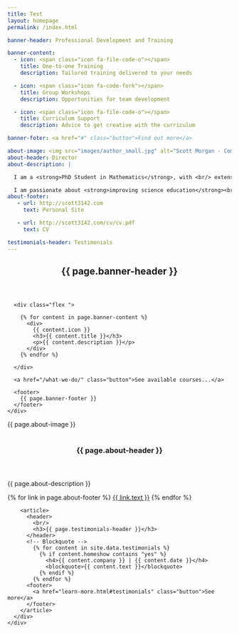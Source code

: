```yaml
---
title: Test
layout: homepage
permalink: /index.html

banner-header: Professional Development and Training

banner-content:
  - icon: <span class="icon fa-file-code-o"></span>
    title: One-to-one Training
    description: Tailored training delivered to your needs

  - icon: <span class="icon fa-code-fork"></span>
    title: Group Workshops
    description: Opportunities for team development

  - icon: <span class="icon fa-file-code-o"></span>
    title: Curriculum Support
    description: Advice to get creative with the curriculum

banner-foter: <a href="#" class="button">Find out more</a>    

about-image: <img src="images/author_small.jpg" alt="Scott Morgan - Company Director" />
about-header: Director
about-description: |

  I am a <strong>PhD Student in Mathematics</strong>, with <br/> extensive teaching and training experience in <br/> <strong>schools, colleges and universities.</strong><br/><br/>

  I am passionate about <strong>improving science education</strong><br/> and I am particularly interested in mapping<br/> <strong>fun</strong> and <strong>creative</strong> ideas into <strong>existing curricula</strong>.
about-footer:
   - url: http://scott3142.com
     text: Personal Site

   - url: http://scott3142.com/cv/cv.pdf
     text: CV

testimonials-header: Testimonials
---
```


<!-- Banner -->
  <section id="banner">
    <div class="inner">
      <header>
        <h1>{{ page.banner-header }}</h1>
      </header>

      <div class="flex ">

        {% for content in page.banner-content %}
          <div>          
            {{ content.icon }}
            <h3>{{ content.title }}</h3>
            <p>{{ content.description }}</p>
          </div>
        {% endfor %}

      </div>

      <a href="/what-we-do/" class="button">See available courses...</a>

      <footer>
        {{ page.banner-footer }}
      </footer>
    </div>
  </section>

<!-- Three -->
  <section id="three" class="wrapper align-center">
    <div class="inner">
      <div class="flex flex-2">
        <article>
          <div class="image round">
            {{ page.about-image }}
          </div>
          <header>
            <br/>
            <h3>{{ page.about-header }}</h3>
          </header>
          <p>
            {{ page.about-description }}
          </p>
          <footer>
            {% for link in page.about-footer %}
              <a href="{{ link.url }}" class="button" target="_blank">{{ link.text }}</a>
            {% endfor %}
          </footer>
        </article>

        <article>
          <header>
            <br/>
            <h3>{{ page.testimonials-header }}</h3>
          </header>
          <!-- Blockquote -->
            {% for content in site.data.testimonials %}
              {% if content.homeshow contains "yes" %}
                <h4>{{ content.company }} | {{ content.date }}</h4>
                <blockquote>{{ content.text }}</blockquote>
              {% endif %}
            {% endfor %}            
          <footer>
            <a href="learn-more.html#testimonials" class="button">See more</a>
          </footer>
        </article>
      </div>
    </div>
  </section>
